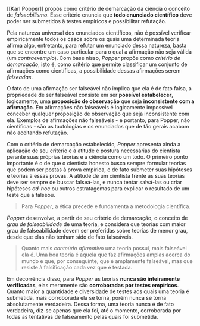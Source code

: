 [[Karl Popper]] propôs como critério de demarcação da ciência o conceito de *falseabilismo*. Esse critério enuncia que **todo enunciado científico** deve poder ser submetidos à testes empíricos e possibilitar refutação.

Pela natureza universal dos enunciados científicos, não é possível verificar empiricamente todos os casos sobre os quais uma determinada teoria afirma algo, entretanto, para refutar um enunciado dessa natureza, basta que se encontre um caso particular para o qual a afirmação não seja válida (um *contraexemplo*).
Com base nisso, *Popper* propõe como *critério de demarcação*, isto é, como critério que permite classificar um conjunto de afirmações como científicas, a possibilidade dessas afirmações serem *falseadas*.

O fato de uma afirmação ser falseável não implica que ela é de fato falsa, a propriedade de ser falseável consiste em ser **possível estabelecer**, logicamente, uma **proposição de observação** que seja **inconsistente com a afirmação**. Em afirmações não falseáveis é logicamente impossível conceber qualquer proposição de observação que seja inconsistente com ela. Exemplos de afirmações não falseáveis - e portanto, para Popper, não científicas - são as tautologias e os enunciados que de tão gerais acabam não aceitando refutação.

Com o critério de demarcação estabelecido, *Popper* apresenta ainda a aplicação de seu critério e a atitude e postura necessárias do cientista perante suas próprias teorias e a ciência como um todo. O primeiro ponto importante é o de que o cientista honesto busca sempre formular teorias que podem ser postas à prova empírica, e de fato submeter suas hipóteses e teorias à essas provas. A atitude de um cientista frente às suas teorias deve ser sempre de buscar falseá-las, e nunca tentar salvá-las ou criar hipóteses *ad-hoc* ou outros estratagemas para explicar o resultado de um teste que a falseou.

> Para *Popper*, a ética precede e fundamenta a metodologia científica.

*Popper* desenvolve, a partir de seu critério de demarcação, o conceito de *grau de falseabilidade* de uma teoria, e considera que teorias com maior grau de falseabilidade devem ser preferidas sobre teorias de menor grau, desde que elas não tenham sido de fato falseáveis.

> Quanto mais *conteúdo afirmativo* uma teoria possui, mais falseável ela é. Uma boa teoria é aquela que faz afirmações amplas acerca do mundo e que, por conseguinte, que é amplamente falseável, mas que resiste à falsificação cada vez que é testada.

Em decorrência disso, para *Popper* as teorias **nunca são inteiramente verificadas**, elas meramente são **corroboradas por testes empíricos**. Quanto maior a quantidade e diversidade de testes aos quais uma teoria é submetida, mais corroborada ela se torna, porém nunca se torna absolutamente verdadeira. Dessa forma, uma teoria nunca é de fato verdadeira, diz-se apenas que ela foi, até o momento, corroborada por todas as tentativas de falseamento pelas quais foi submetida.